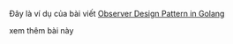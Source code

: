Đây là ví dụ của bài viết [Observer Design Pattern in Golang](https://golangbyexample.com/observer-design-pattern-golang/)

xem thêm bài này [](https://medium.com/@sonasingh46/observer-pattern-in-golang-e0aab789c72f)